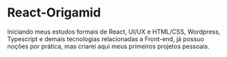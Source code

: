 # React-Origamid

Iniciando meus estudos formais de React, UI/UX e HTML/CSS, Wordpress, Typescript e demais tecnologias relacionadas a Front-end, já possuo noções por prática, mas criarei aqui meus primeiros projetos pessoais.

